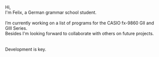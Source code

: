 Hi,<br>
I'm Felix, a German grammar school student.<br>
<br>
I’m currently working on a list of programs for the CASIO fx-9860 GII and GIII Series.<br>
Besides I'm looking forward to collaborate with others on future projects.<br>
<br>
<br>
Development is key.

